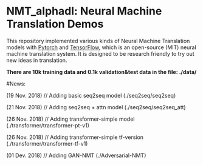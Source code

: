 # NMT_alphadl: Neural Machine Translation Demos



This repository implemented various kinds of Neural Machine Translation models with [Pytorch](https://github.com/pytorch/pytorch) and [TensorFlow](https://github.com/tensorflow/tensorflow),
which is an open-source (MIT) neural machine translation system. It is designed to be research friendly to try out new ideas in translation.

**There are 10k training data and 0.1k validation&test data in the file: ./data/**

#News:

(19 Nov. 2018) // Adding basic seq2seq model (./seq2seq/seq2seq)

(21 Nov. 2018) // Adding seq2seq + attn model (./seq2seq/seq2seq_att)

(26 Nov. 2018) // Adding transformer-simple model (./transformer/transformer-pt-v1)

(26 Nov. 2018) // Adding transformer-simple tf-version (./transformer/transformer-tf-v1)

(01 Dev. 2018) // Adding GAN-NMT (./Adversarial-NMT)
